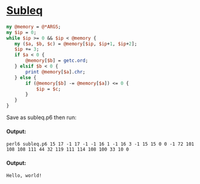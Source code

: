 [1]: http://rosettacode.org/wiki/Subleq

# [Subleq][1]

```perl
my @memory = @*ARGS;
my $ip = 0;
while $ip >= 0 && $ip < @memory {
   my ($a, $b, $c) = @memory[$ip, $ip+1, $ip+2];
   $ip += 3;
   if $a < 0 {
       @memory[$b] = getc.ord;
   } elsif $b < 0 {
       print @memory[$a].chr;
   } else {
       if (@memory[$b] -= @memory[$a]) <= 0 {
           $ip = $c;
       } 
   }
}
```


Save as subleq.p6 then run:


#### Output:
```
perl6 subleq.p6 15 17 -1 17 -1 -1 16 1 -1 16 3 -1 15 15 0 0 -1 72 101 108 108 111 44 32 119 111 114 108 100 33 10 0
```

#### Output:
```
Hello, world!
```